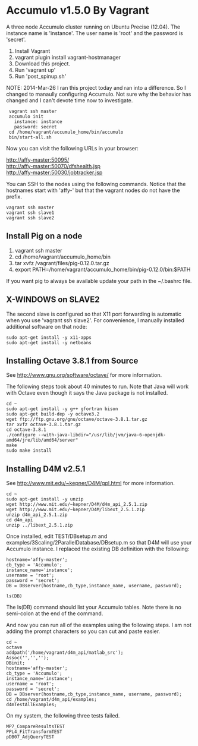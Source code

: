 # Accumulo v1.5.0 By Vagrant

A three node Accumulo cluster running on Ubuntu Precise (12.04). The instance name is 'instance'. The 
user name is 'root' and the password is 'secret'.

1. Install Vagrant
2. vagrant plugin install vagrant-hostmanager
3. Download this project.
4. Run 'vagrant up'
5. Run 'post_spinup.sh'

NOTE: 2014-Mar-26 I ran this project today and ran into a difference. So I changed to manaully configuring Accumulo. Not sure why the behavior has changed and I can't devote time now to investigate.

```
 vagrant ssh master
 accumulo init
   instance: instance
   password: secret
 cd /home/vagrant/accumulo_home/bin/accumulo
 bin/start-all.sh
```

Now you can visit the following URLs in your browser:

<a target="_blank" href='http://affy-master:50095/'>http://affy-master:50095/</a><br/>
<a target="_blank" href='http://affy-master:50070/dfshealth.jsp'>http://affy-master:50070/dfshealth.jsp</a><br/>
<a target="_blank" href='http://affy-master:50030/jobtracker.jsp'>http://affy-master:50030/jobtracker.jsp</a><br/>

You can SSH to the nodes using the following commands. Notice that the hostnames start with 'affy-' but that 
the vagrant nodes do not have the prefix.

```
vagrant ssh master
vagrant ssh slave1
vagrant ssh slave2
```

## Install Pig on a node

1. vagrant ssh master
2. cd /home/vagrant/accumulo_home/bin
3. tar xvfz /vagrant/files/pig-0.12.0.tar.gz
4. export PATH=/home/vagrant/accumulo_home/bin/pig-0.12.0/bin:$PATH 

If you want pig to always be available update your path in the ~/.bashrc file.


## X-WINDOWS on SLAVE2

The second slave is configured so that X11 port forwarding is automatic when you use 'vagrant ssh slave2'. For 
convenience, I manually installed additional software on that node:

```
sudo apt-get install -y x11-apps
sudo apt-get install -y netbeans
```

## Installing Octave 3.8.1 from Source

See http://www.gnu.org/software/octave/ for more information.

The following steps took about 40 minutes to run. Note that Java will work with Octave even though it says the Java package is not installed.

```
cd ~
sudo apt-get install -y g++ gfortran bison
sudo apt-get build-dep -y octave3.2
wget ftp://ftp.gnu.org/gnu/octave/octave-3.8.1.tar.gz
tar xvfz octave-3.8.1.tar.gz
cd octave-3.8.1
./configure --with-java-libdir="/usr/lib/jvm/java-6-openjdk-amd64/jre/lib/amd64/server"
make
sudo make install
```

## Installing D4M v2.5.1

See http://www.mit.edu/~kepner/D4M/gpl.html for more information.

```
cd ~
sudo apt-get install -y unzip
wget http://www.mit.edu/~kepner/D4M/d4m_api_2.5.1.zip
wget http://www.mit.edu/~kepner/D4M/libext_2.5.1.zip
unzip d4m_api_2.5.1.zip
cd d4m_api
unzip ../libext_2.5.1.zip
```

Once installed, edit TEST/DBsetup.m and examples/3Scaling/2ParallelDatabase/DBsetup.m so that D4M will use your Accumulo instance. I replaced the existing DB definition with the following:

```
hostname='affy-master';
cb_type = 'Accumulo';
instance_name='instance';
username = 'root';
password = 'secret';
DB = DBserver(hostname,cb_type,instance_name, username, password);

ls(DB)
```

The ls(DB) command should list your Accumulo tables. Note there is no semi-colon at the end of the command.

And now you can run all of the examples using the following steps. I am not adding the prompt characters so you can cut and paste easier. 

```
cd ~
octave
addpath('/home/vagrant/d4m_api/matlab_src');
Assoc('','','');
DBinit;
hostname='affy-master';
cb_type = 'Accumulo';
instance_name='instance';
username = 'root';
password = 'secret';
DB = DBserver(hostname,cb_type,instance_name, username, password);
cd /home/vagrant/d4m_api/examples;
d4mTestAllExamples;
```

On my system, the following three tests failed.

```
MP7_CompareResultsTEST
PPL4_FitTransformTEST
pDB07_AdjQueryTEST
```



